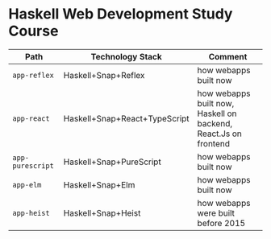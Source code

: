 # Haskell Web Development Study Course

| Path            | Technology Stack             | Comment                                                         |
|-----------------|------------------------------|-----------------------------------------------------------------|
|`app-reflex`     | Haskell+Snap+Reflex          | how webapps built now
|`app-react`      | Haskell+Snap+React+TypeScript| how webapps built now, Haskell on backend, React.Js on frontend
|`app-purescript` | Haskell+Snap+PureScript      | how webapps built now
|`app-elm`        | Haskell+Snap+Elm             | how webapps built now
|`app-heist`      | Haskell+Snap+Heist           | how webapps were built before 2015
